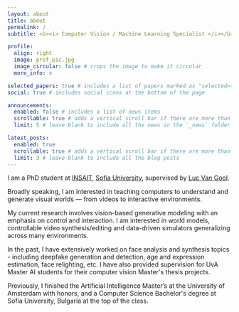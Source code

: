 ```yaml
---
layout: about
title: about
permalink: /
subtitle: <b><i> Computer Vision / Machine Learning Specialist </i></b>

profile:
  align: right
  image: prof_pic.jpg
  image_circular: false # crops the image to make it circular
  more_info: >

selected_papers: true # includes a list of papers marked as "selected={true}"
social: true # includes social icons at the bottom of the page

announcements:
  enabled: false # includes a list of news items
  scrollable: true # adds a vertical scroll bar if there are more than 3 news items
  limit: 5 # leave blank to include all the news in the `_news` folder

latest_posts:
  enabled: true
  scrollable: true # adds a vertical scroll bar if there are more than 3 new posts items
  limit: 3 # leave blank to include all the blog posts
---
```




I am a PhD student at <a href="https://insait.ai/">INSAIT</a>, <a href="https://www.uni-sofia.bg/">Sofia University</a>, supervised by <a href="https://insait.ai/prof-luc-van-gool/">Luc Van Gool</a>.

Broadly speaking, I am interested in teaching computers to understand and generate visual worlds — from videos to interactive environments.

My current research  involves vision-based generative modeling with an emphasis on control and interaction. I am interested in world models, controllable video synthesis/editing and data-driven simulators generalizing across many environments.

In the past, I have extensively worked on face analysis and synthesis topics - including deepfake generation and detection, age and expression estimation, face relighting, etc. I have also provided supervision for UvA Master AI students for their computer vision Master's thesis projects.

Previously, I finished the Artificial Intelligence Master’s at the University of Amsterdam with honors, and a Computer Science Bachelor's degree at Sofia University, Bulgaria at the top of the class.
